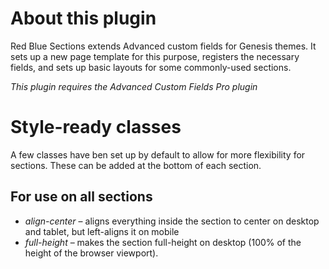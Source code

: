 # About this plugin
Red Blue Sections extends Advanced custom fields for Genesis themes. It sets up a new page template for this purpose, registers the necessary fields, and sets up basic layouts for some commonly-used sections.

*This plugin requires the Advanced Custom Fields Pro plugin*

# Style-ready classes
A few classes have ben set up by default to allow for more flexibility for sections. These can be added at the bottom of each section.

## For use on all sections ##
- *align-center* – aligns everything inside the section to center on desktop and tablet, but left-aligns it on mobile
- *full-height* – makes the section full-height on desktop (100% of the height of the browser viewport).
